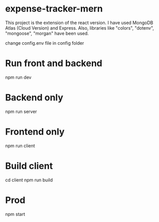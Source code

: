 # expense-tracker-mern
This project is the extension of the react version. I have used MongoDB Atlas (Cloud Version) and Express. Also, libraries like "colors", "dotenv", "mongoose", "morgan" have been used.

change config.env file in config folder
 
 # Run front and backend
 npm run dev
 
 # Backend only
 npm run server
 
 # Frontend only
 npm run client
 
 # Build client
 cd client
 npm run build
 
 # Prod
 npm start

